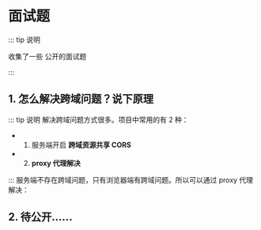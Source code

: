 # 面试题

::: tip 说明

收集了一些 公开的面试题

:::

## 1. 怎么解决跨域问题？说下原理

::: tip 说明
解决跨域问题方式很多。项目中常用的有 2 种：

- 1. 服务端开启 **跨域资源共享 CORS**
- 2. **proxy 代理解决**

:::
服务端不存在跨域问题，只有浏览器端有跨域问题。所以可以通过 proxy 代理 解决：

<tgx-img src="/interview/interview/proxy.png" 
    alt="proxy 代理解决跨域问题示意图" 
    title="proxy 代理解决跨域问题示意图"
    width="740">
</tgx-img>

## 2. 待公开......
